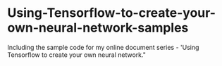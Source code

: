 # Using-Tensorflow-to-create-your-own-neural-network-samples
Including the sample code for my online document series - 'Using Tensorflow to create your own neural network." 
